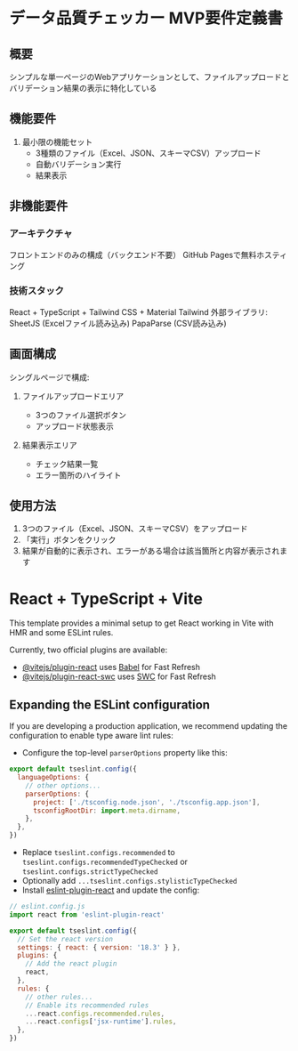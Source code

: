 # データ品質チェッカー MVP要件定義書
## 概要
シンプルな単一ページのWebアプリケーションとして、ファイルアップロードとバリデーション結果の表示に特化している
## 機能要件
1. 最小限の機能セット
   - 3種類のファイル（Excel、JSON、スキーマCSV）アップロード
   - 自動バリデーション実行
   - 結果表示

## 非機能要件
### アーキテクチャ
フロントエンドのみの構成（バックエンド不要）
GitHub Pagesで無料ホスティング

### 技術スタック
React + TypeScript + Tailwind CSS + Material Tailwind
外部ライブラリ:
SheetJS (Excelファイル読み込み)
PapaParse (CSV読み込み)

## 画面構成
シングルページで構成:
1. ファイルアップロードエリア
   - 3つのファイル選択ボタン
   - アップロード状態表示

2. 結果表示エリア
   - チェック結果一覧
   - エラー箇所のハイライト

## 使用方法
1. 3つのファイル（Excel、JSON、スキーマCSV）をアップロード
2. 「実行」ボタンをクリック
3. 結果が自動的に表示され、エラーがある場合は該当箇所と内容が表示されます

# React + TypeScript + Vite

This template provides a minimal setup to get React working in Vite with HMR and some ESLint rules.

Currently, two official plugins are available:

- [@vitejs/plugin-react](https://github.com/vitejs/vite-plugin-react/blob/main/packages/plugin-react/README.md) uses [Babel](https://babeljs.io/) for Fast Refresh
- [@vitejs/plugin-react-swc](https://github.com/vitejs/vite-plugin-react-swc) uses [SWC](https://swc.rs/) for Fast Refresh

## Expanding the ESLint configuration

If you are developing a production application, we recommend updating the configuration to enable type aware lint rules:

- Configure the top-level `parserOptions` property like this:

```js
export default tseslint.config({
  languageOptions: {
    // other options...
    parserOptions: {
      project: ['./tsconfig.node.json', './tsconfig.app.json'],
      tsconfigRootDir: import.meta.dirname,
    },
  },
})
```

- Replace `tseslint.configs.recommended` to `tseslint.configs.recommendedTypeChecked` or `tseslint.configs.strictTypeChecked`
- Optionally add `...tseslint.configs.stylisticTypeChecked`
- Install [eslint-plugin-react](https://github.com/jsx-eslint/eslint-plugin-react) and update the config:

```js
// eslint.config.js
import react from 'eslint-plugin-react'

export default tseslint.config({
  // Set the react version
  settings: { react: { version: '18.3' } },
  plugins: {
    // Add the react plugin
    react,
  },
  rules: {
    // other rules...
    // Enable its recommended rules
    ...react.configs.recommended.rules,
    ...react.configs['jsx-runtime'].rules,
  },
})
```
